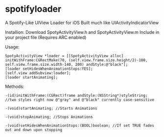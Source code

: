 spotifyloader
=============

A Spotify-Like UIView Loader for iOS
Built much like UIActivityIndicatorView

Installion:
 	Download SpotyActivityView.h and SpotyActivityView.m 
 	Include in your project file (Requires ARC enabled)

Usage:

    SpotyActivityView *loader = [[SpotyActivityView alloc] initWithFrame:CGRectMake(70, (self.view.frame.size.height/2)-100, self.view.frame.size.width-140, 200) andStyle:@"black"];
    [loader setHidesWhenAnimationStops:YES];
    [self.view addSubview:loader];
    [loader startAnimating];
    
Methods:

	-(id)initWithFrame:(CGRect)frame andStyle:(NSString*)styleString; //two styles right now @"gray" and @"black" currently case-sensitive
	
	-(void)startAnimating; //Starts Animations
	
	-(void)stopAnimating; //Stops Animations
	
	-(void)setHidesWhenAnimationStops:(BOOL)boolean; //If set TRUE fades out and down upon stopping
